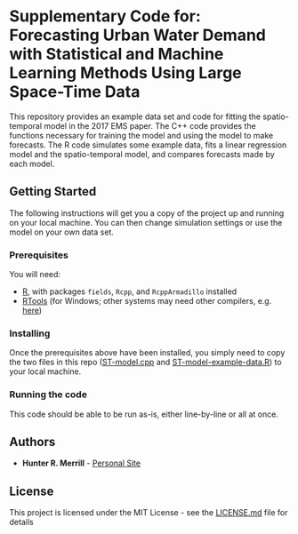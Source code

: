 # Supplementary Code for: Forecasting Urban Water Demand with Statistical and Machine Learning Methods Using Large Space-Time Data

This repository provides an example data set and code for fitting the spatio-temporal model in the 2017 EMS paper. The C++ code provides the functions necessary for training the model and using the model to make forecasts. The R code simulates some example data, fits a linear regression model and the spatio-temporal model, and compares forecasts made by each model.

## Getting Started

The following instructions will get you a copy of the project up and running on your local machine. You can then change simulation settings or use the model on your own data set.

### Prerequisites

You will need:
* [R](https://cran.r-project.org/), with packages `fields`, `Rcpp`, and `RcppArmadillo` installed
* [RTools](https://cran.r-project.org/bin/windows/Rtools/) (for Windows; other systems may need other compilers, e.g. [here](http://thecoatlessprofessor.com/programming/r-compiler-tools-for-rcpp-on-os-x/))

### Installing

Once the prerequisites above have been installed, you simply need to copy the two files in this repo ([ST-model.cpp](ST-model.cpp) and [ST-model-example-data.R](ST-model-example-data.R)) to your local machine.

### Running the code

This code should be able to be run as-is, either line-by-line or all at once. 

## Authors

* **Hunter R. Merrill** - [Personal Site](https://sites.google.com/site/hreidmerrill)

## License

This project is licensed under the MIT License - see the [LICENSE.md](LICENSE.md) file for details

